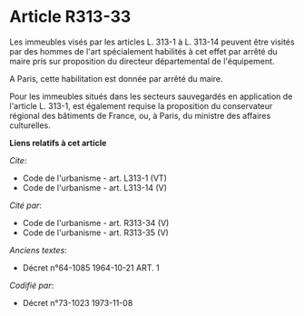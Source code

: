 # Article R313-33

Les immeubles visés par les articles L. 313-1 à L. 313-14 peuvent être visités par des hommes de l'art spécialement habilités
à cet effet par arrêté du maire pris sur proposition du directeur départemental de l'équipement. 

A Paris, cette habilitation est donnée par arrêté du maire. 

Pour les immeubles situés dans les secteurs sauvegardés en application de l'article L. 313-1, est également requise la
proposition du conservateur régional des bâtiments de France, ou, à Paris, du ministre des affaires culturelles.

**Liens relatifs à cet article**

_Cite_:

  - Code de l'urbanisme - art. L313-1 (VT)
  - Code de l'urbanisme - art. L313-14 (V)

_Cité par_:

  - Code de l'urbanisme - art. R313-34 (V)
  - Code de l'urbanisme - art. R313-35 (V)

_Anciens textes_:

  - Décret n°64-1085 1964-10-21 ART. 1

_Codifié par_:

  - Décret n°73-1023 1973-11-08
